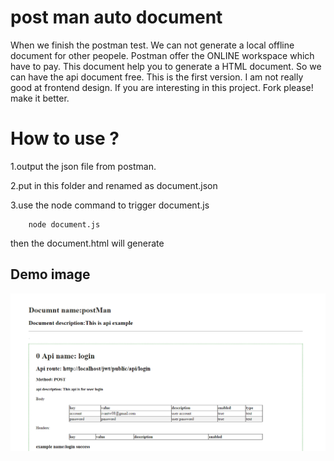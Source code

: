 post man auto document
==== 
When we finish the postman test. We can not generate a local offline document for other peopele. Postman offer the ONLINE workspace which have to pay. This document help you to generate a HTML document. So we can have the api document free. This is the first version. I am not really good at frontend design. If you are interesting in this project. Fork please! make it better. 

How to use ?
==== 
1.output the json file from postman.

2.put in this folder and renamed as document.json

3.use the node command to trigger document.js

        node document.js

then the document.html will generate 


Demo image 
-------  

![image](https://github.com/ivantw08/PostmanAutoDocument/blob/master/demo.PNG)

